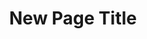 ---
layout: page
title: New Page Title
redirect_from:
  - /fseb/Rudner2023_Function-Space_Regularization_in_Neural_Networks-_A_Probabilistic_Perspective.pdf
  - /fseb/index.html
---